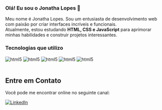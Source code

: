 
### Olá! Eu sou o Jonatha Lopes 🚀

<p>Meu nome é Jonatha Lopes. Sou um entusiasta de desenvolvimento web com paixão por criar interfaces incríveis e funcionais.<br>Atualmente, estou estudando <strong>HTML, CSS e JavaScript</strong> para aprimorar minhas habilidades e construir projetos interessantes.</p>

### Tecnologias que utilizo
<div>

<img align="center" alt="html5" src="https://img.shields.io/badge/HTML5-E34F26?style=for-the-badge&logo=html5&logoColor=white"/>

<img align="center" alt="html5" src="https://img.shields.io/badge/CSS3-1572B6?style=for-the-badge&logo=css3&logoColor=white"/>

<img align="center" alt="html5" src="https://img.shields.io/badge/JavaScript-F7DF1E?style=for-the-badge&logo=javascript&logoColor=black"/>

<img align="center" alt="html5" src="https://img.shields.io/badge/Tailwind_CSS-38B2AC?style=for-the-badge&logo=tailwind-css&logoColor=white"/>

<img align="center" alt="html5" src="https://img.shields.io/badge/Python-3776AB?style=for-the-badge&logo=python&logoColor=white"/>


</div>

<br>



## Entre em Contato

Você pode me encontrar online no seguinte canal:

[![LinkedIn](https://img.shields.io/badge/LinkedIn-0077B5?style=for-the-badge&logo=linkedin&logoColor=white)](https://www.linkedin.com/in/jonathadealbuquerquelopes)
